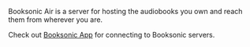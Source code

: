 Booksonic Air is a server for hosting the audiobooks you own and reach them from wherever you are.

Check out [Booksonic App](https://github.com/popeen/Booksonic-App) for connecting to Booksonic servers.
<br />